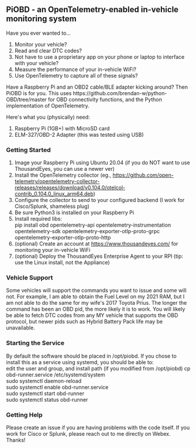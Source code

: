## PiOBD - an OpenTelemetry-enabled in-vehicle monitoring system

<p>Have you ever wanted to...
</p>

1. Monitor your vehicle?
2. Read and clear DTC codes?
3. Not have to use a proprietary app on your phone or laptop to interface with your vehicle?
4. Measure the performance of your in-vehicle WiFi?
5. Use OpenTelemetry to capture all of these signals?

<p>Have a Raspberry Pi and an OBD2 cable/BLE adapter kicking around? Then PiOBD is for you. This uses
https://github.com/brendan-w/python-OBD/tree/master for OBD connectivity functions, and the Python
implementation of OpenTelemetry.</p>

Here's what you (physically) need:
1. Raspberry Pi (1GB+) with MicroSD card
2. ELM-327/OBD-2 Adapter (this was tested using USB)

### Getting Started

1. Image your Raspberry Pi using Ubuntu 20.04 (if you do NOT want to use ThousandEyes, you can use a newer ver)
2. Install the OpenTelemetry collector (eg., https://github.com/open-telemetry/opentelemetry-collector-releases/releases/download/v0.104.0/otelcol-contrib_0.104.0_linux_arm64.deb)
3. Configure the collector to send to your configured backend (I work for Cisco/Splunk, shameless plug)
4. Be sure Python3 is installed on your Raspberry Pi
5. Install required libs:<br>
pip install obd opentelemetry-api opentelemetry-instrumentation opentelemetry-sdk opentelemetry-exporter-otlp-proto-grpc opentelemetry-exporter-otlp-proto-http
6. (optional) Create an account at https://www.thousandeyes.com/ for monitoring your in-vehicle WiFi
7. (optional) Deploy the ThousandEyes Enterprise Agent to your RPI (tip: use the Linux install, not the Appliance)

### Vehicle Support
<p>Some vehicles will support the commands you want to issue and some will not. For example, I am able to obtain the Fuel Level on my 2021 RAM,
but I am not able to do the same for my wife's 2017 Toyota Prius. The longer the command has been an OBD pid, the more likely it is to work. You
will likely be able to fetch DTC codes from any MY vehicle that supports the OBD protocol, but newer pids such as Hybrid Battery Pack life may be
unavailable.</p>

### Starting the Service

<p>By default the software should be placed in /opt/piobd. If you chose to install this as a service using systemd, you should be able to:<br>
edit the user and group, and install path (if you modified from /opt/piobd)
cp obd-runner.service /etc/systemd/system<br>
sudo systemctl daemon-reload<br>
sudo systemctl enable obd-runner.service<br>
sudo systemctl start obd-runner<br>
sudo systemctl status obd-runner<br>
</p>

### Getting Help

<p>Please create an issue if you are having problems with the code itself. If you work for Cisco or Splunk, please reach out to me directly
on Webex. Thanks!</p>
